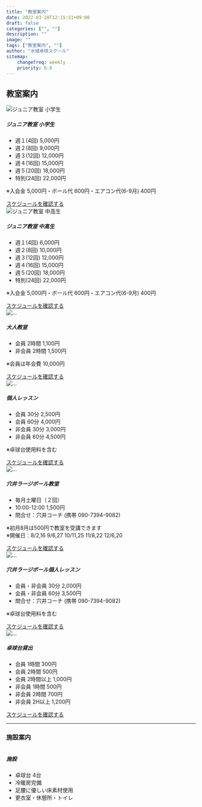 ```yaml
---
title: "教室案内"
date: 2022-03-28T12:15:51+09:00
draft: false
categories: ["", ""]
description: ""
image: ""
tags: ["教室案内", ""]
author: "水城卓球スクール"
sitemap:
    changefreq: weekly
    priority: 0.8
---
```


## 教室案内

<!-- =======================
Price-1 START -->
<div class="card-group">
    <div id="junior" class="card">
        <img src="/images/blog/115-5a.jpg" class="card-img-top" alt="ジュニア教室 小学生">
        <!-- img src="/images/blog/20230311_junior.jpg" class="card-img-top" alt="ジュニア教室 小学生" -->
        <div class="card-body">
            <h5 class="card-title">ジュニア教室 小学生</h5>
            <ul class="list-group list-group-flush">
            <li class="list-group-item text-primary border-primary">週１(4回)  5,000円</li>
            <li class="list-group-item text-primary border-primary">週２(8回)  9,000円</li>
            <li class="list-group-item text-primary border-primary">週３(12回) 12,000円</li>
            <li class="list-group-item text-primary border-primary">週４(16回) 15,000円</li>
            <li class="list-group-item text-primary border-primary">週５(20回) 18,000円</li>
            <li class="list-group-item text-primary border-primary">特別(24回) 22,000円</li>
            </ul>
            <p class="card-text small">※入会金 5,000円・ボール代 600円・エアコン代(6-9月) 400円</p>
            <div class="w-100 my-auto text-center"><a href="/schedule/#junior" class="btn btn-primary btn-small badge">スケジュールを確認する</a></div>
        </div>
        <div class="card-footer">
            <small class="text-muted"></small>
        </div>
    </div>
    <div class="card">
        <img src="/images/blog/115new.jpg" class="card-img-top" alt="ジュニア教室 中高生">
        <div class="card-body">
            <h5 class="card-title">ジュニア教室 中高生</h5>
            <ul class="list-group list-group-flush">
            <li class="list-group-item text-primary border-primary">週１(4回)  6,000円</li>
            <li class="list-group-item text-primary border-primary">週２(8回) 10,000円</li>
            <li class="list-group-item text-primary border-primary">週３(12回) 12,000円</li>
            <li class="list-group-item text-primary border-primary">週４(16回) 15,000円</li>
            <li class="list-group-item text-primary border-primary">週５(20回) 18,000円</li>
            <li class="list-group-item text-primary border-primary">特別(24回) 22,000円</li>
            </ul>
            <p class="card-text small">※入会金 5,000円・ボール代 600円・エアコン代(6-9月) 400円</p>
            <div class="w-100 my-auto text-center"><a href="/schedule/#junior" class="btn btn-primary btn-small badge">スケジュールを確認する</a></div>
        </div>
        <div class="card-footer">
            <small class="text-muted"></small>
        </div>
    </div>
</div>
<div class="card-group pt-4">
    <div id="adult" class="card">
        <img src="/images/blog/116new.jpg" class="card-img-top" alt="...">
        <div class="card-body">
            <h5 class="card-title">大人教室</h5>
            <ul class="list-group list-group-flush">
            <li class="list-group-item text-primary border-primary"> 会員  2時間 1,100円</li>
            <li class="list-group-item text-primary border-primary">非会員 2時間 1,500円</li>
            </ul>
            <p class="card-text small">※会員は年会費 10,000円</p>
            <div class="w-100 my-auto text-center"><a href="/schedule/#adult" class="btn btn-primary btn-small badge">スケジュールを確認する</a></div>
        </div>
        <div class="card-footer">
            <small class="text-muted"></small>
        </div>
    </div>
    <div id="personal" class="card">
        <img src="/images/blog/115-5a.jpg" class="card-img-top" alt="...">
        <div class="card-body">
            <h5 class="card-title">個人レッスン</h5>
            <ul class="list-group list-group-flush">
            <li class="list-group-item text-primary border-primary"> 会員  30分 2,500円</li>
            <li class="list-group-item text-primary border-primary"> 会員  60分 4,000円</li>
            <li class="list-group-item text-primary border-primary">非会員 30分 3,000円</li>
            <li class="list-group-item text-primary border-primary">非会員 60分 4,500円</li>
            </ul>
            <p class="card-text small">※卓球台使用料を含む</p>
            <div class="w-100 my-auto text-center"><a href="/schedule/#personal" class="btn btn-primary btn-small badge">スケジュールを確認する</a></div>
        </div>
        <div class="card-footer">
            <small class="text-muted"></small>
        </div>
    </div>
</div>
<div class="card-group pt-4">
    <div id="large-1" class="card">
        <img src="/images/blog/116new.jpg" class="card-img-top" alt="...">
        <div class="card-body">
            <h5 class="card-title">穴井ラージボール教室</h5>
            <ul class="list-group list-group-flush">
            <li class="list-group-item text-primary border-primary"> 毎月土曜日（２回）</li>
            <li class="list-group-item text-primary border-primary"> 10:00-12:00 1,500円</li>
            <li class="list-group-item text-primary border-primary"> 問合せ：穴井コーチ (携帯 090-7394-9082)</li>
            </ul>
            <p class="card-text small">※初月8月は500円で教室を受講できます<br />※開催日：8/2,16 9/6,27 10/11,25 11/8,22 12/6,20</p>
            <div class="w-100 my-auto text-center"><a href="/schedule/#adult" class="btn btn-primary btn-small badge">スケジュールを確認する</a></div>
        </div>
        <div class="card-footer">
            <small class="text-muted"></small>
        </div>
    </div>
    <div id="large-2" class="card">
        <img src="/images/blog/119.jpg" class="card-img-top" alt="...">
        <div class="card-body">
            <h5 class="card-title">穴井ラージボール個人レッスン</h5>
            <ul class="list-group list-group-flush">
            <li class="list-group-item text-primary border-primary"> 会員・非会員  30分 2,000円</li>
            <li class="list-group-item text-primary border-primary"> 会員・非会員  60分 3,500円</li>
            <li class="list-group-item text-primary border-primary"> 問合せ：穴井コーチ (携帯 090-7394-9082)</li>
            </ul>
            <p class="card-text small">※卓球台使用料を含む</p>
            <div class="w-100 my-auto text-center"><a href="/schedule/#personal" class="btn btn-primary btn-small badge">スケジュールを確認する</a></div>
        </div>
        <div class="card-footer">
            <small class="text-muted"></small>
        </div>
    </div>
</div>
<div class="card-group">
    <div class="card">
        <img src="/images/blog/113new.jpg" class="card-img-top" alt="...">
        <div class="card-body">
            <h5 class="card-title">卓球台貸出</h5>
            <ul class="list-group list-group-flush">
            <li class="list-group-item text-primary border-primary"> 会員  1時間 300円</li>
            <li class="list-group-item text-primary border-primary"> 会員  2時間 500円</li>
            <li class="list-group-item text-primary border-primary"> 会員  2時間以上 1,000円</li>
            <li class="list-group-item text-primary border-primary">非会員 1時間 500円</li>
            <li class="list-group-item text-primary border-primary">非会員 2時間 700円</li>
            <li class="list-group-item text-primary border-primary">非会員 2H以上 1,200円</li>
            </ul>
            <p class="card-text small"></p>
            <div class="w-100 my-auto text-center"><a href="/schedule/#rent" class="btn btn-primary btn-small badge">スケジュールを確認する</a></div>
        </div>
        <div class="card-footer">
            <small class="text-muted"></small>
        </div>
    </div>
    <div class="card hidden-xs pb-0">
        <div class="card-body">
        </div>
        <div class="card-footer">
        </div>
    </div>
</div>
<!-- =======================
Price-1 END -->

<div id="facility" class="pt-4"></div>
<hr />

### 施設案内

<div class="card bg-transparent mb-4">
    <div class="row">
    <div class="col-md-5">
    <img class="rounded-3" src="/images/blog/113new.jpg" alt="">
    </div>
    <div class="col-md-7 mt-3 mt-md-0">
        <div class="card-body">
            <h5 class="card-title">施設</h5>
            <p class="card-text"></p>
            <ul class="list-group list-group-flush">
            <li class="list-group-item text-primary border-primary">卓球台  4台</li>
            <li class="list-group-item text-primary border-primary">冷暖房完備</li>
            <li class="list-group-item text-primary border-primary">足腰に優しい床素材使用</li>
            <li class="list-group-item text-primary border-primary">更衣室・休憩所・トイレ</li>
            </ul>
        </div>
        <div class="card-footer">
            <small class="text-muted"></small>
        </div>
    </div>
    </div>
</div>
